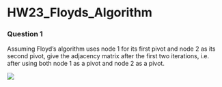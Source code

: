 # HW23_Floyds_Algorithm

### Question 1

Assuming Floyd’s algorithm uses node 1 for its first pivot and node 2 as its second pivot, give the adjacency matrix after the first two iterations, i.e. after using both node 1 as a pivot and node 2 as a pivot.

![](/Classroom/assets/images/hw/HW23_Graph_G.png)
